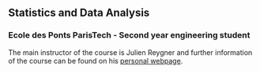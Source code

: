 
## Statistics and Data Analysis

###  Ecole des Ponts ParisTech - Second year engineering student
The main instructor of the course is Julien Reygner and further information of the course can be found on his [personal webpage](https://cermics.enpc.fr/~reygnerj/).
